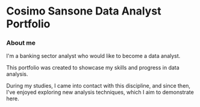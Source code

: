 # Cosimo Sansone Data Analyst Portfolio

### About me

I'm a banking sector analyst who would like to become a data analyst.

This portfolio was created to showcase my skills and progress in data analysis.

During my studies, I came into contact with this discipline, and since then, 
I've enjoyed exploring new analysis techniques, which I aim to demonstrate here.

